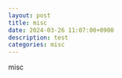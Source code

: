 ```yaml
---
layout: post
title: misc
date: 2024-03-26 11:07:00+0900
description: test
categories: misc
---
```


misc